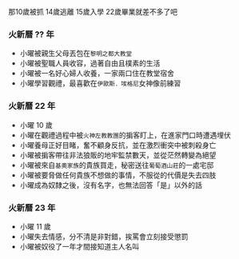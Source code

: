 那10歲被抓 14歲逃離 15歲入學 22歲畢業就差不多了吧

### 火新曆 ?? 年
+ 小曜被親生父母丟包在`黎明之都大教堂`
+ 小曜被聖職人員收容，過著自由且樸素的生活
+ 小曜被一名好心婦人收養，一家兩口住在教堂宿舍
+ 小曜學習觀禮，最喜歡在`伊歐斯．埃格尼`女神像前練習

### 火新曆 22 年
+ 小曜 10 歲
+ 小曜在觀禮過程中被`火神左教教團`的掮客盯上，在進家門口時遭遇埋伏
+ 小曜養母正好目睹，奮不顧身反抗，並在激烈衝突中被刺殺身亡
+ 小曜被掮客帶往非法狼販的地牢監禁數天，並從茫然轉變為絕望
+ 小曜被來自`基奧家族`的貴族買走，秘密送往`葡萄酒山莊`的一處宅邸
+ 小曜被要脅做任何貴族不想做的事情，不服從的代價是失去四肢
+ 小曜成為奴隸之後，沒有名字，也無法回答「是」以外的話

### 火新曆 23 年
+ 小曜 11 歲
+ 小曜失去情感，分不清是非對錯，挨罵會立刻接受懲罰
+ 小曜被奴役了一年才間接知道主人名叫